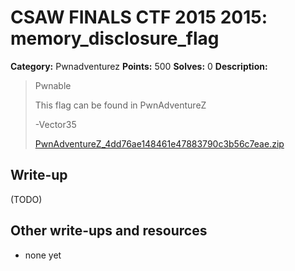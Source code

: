 # CSAW FINALS CTF 2015 2015: memory_disclosure_flag

**Category:** Pwnadventurez
**Points:** 500
**Solves:** 0
**Description:**

> Pwnable
> 
> This flag can be found in PwnAdventureZ
> 
> -Vector35
> 
> [PwnAdventureZ_4dd76ae148461e47883790c3b56c7eae.zip](../PwnAdventureZ_4dd76ae148461e47883790c3b56c7eae.zip)


## Write-up

(TODO)

## Other write-ups and resources

* none yet
